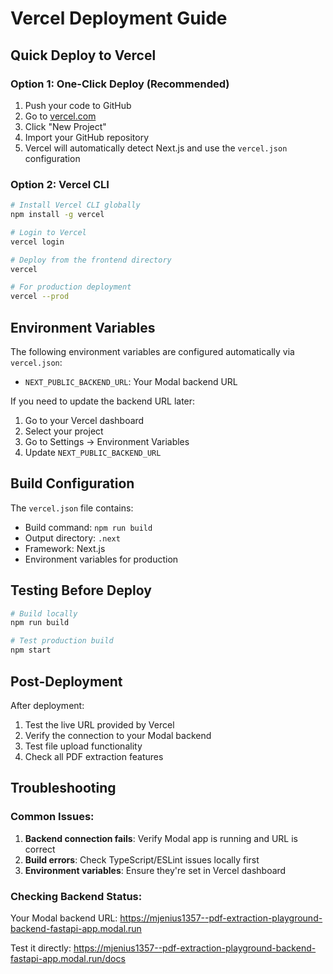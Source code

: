 # Vercel Deployment Guide

## Quick Deploy to Vercel

### Option 1: One-Click Deploy (Recommended)
1. Push your code to GitHub
2. Go to [vercel.com](https://vercel.com)
3. Click "New Project"
4. Import your GitHub repository
5. Vercel will automatically detect Next.js and use the `vercel.json` configuration

### Option 2: Vercel CLI
```bash
# Install Vercel CLI globally
npm install -g vercel

# Login to Vercel
vercel login

# Deploy from the frontend directory
vercel

# For production deployment
vercel --prod
```

## Environment Variables

The following environment variables are configured automatically via `vercel.json`:

- `NEXT_PUBLIC_BACKEND_URL`: Your Modal backend URL

If you need to update the backend URL later:
1. Go to your Vercel dashboard
2. Select your project
3. Go to Settings → Environment Variables
4. Update `NEXT_PUBLIC_BACKEND_URL`

## Build Configuration

The `vercel.json` file contains:
- Build command: `npm run build`
- Output directory: `.next`
- Framework: Next.js
- Environment variables for production

## Testing Before Deploy

```bash
# Build locally
npm run build

# Test production build
npm start
```

## Post-Deployment

After deployment:
1. Test the live URL provided by Vercel
2. Verify the connection to your Modal backend
3. Test file upload functionality
4. Check all PDF extraction features

## Troubleshooting

### Common Issues:
1. **Backend connection fails**: Verify Modal app is running and URL is correct
2. **Build errors**: Check TypeScript/ESLint issues locally first
3. **Environment variables**: Ensure they're set in Vercel dashboard

### Checking Backend Status:
Your Modal backend URL: https://mjenius1357--pdf-extraction-playground-backend-fastapi-app.modal.run

Test it directly: https://mjenius1357--pdf-extraction-playground-backend-fastapi-app.modal.run/docs